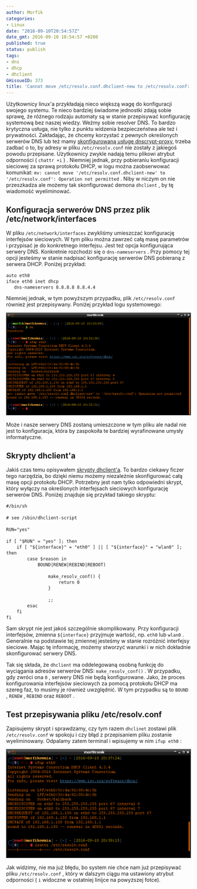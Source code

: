 ```yaml
---
author: Morfik
categories:
- Linux
date: "2016-09-10T20:54:57Z"
date_gmt: 2016-09-10 18:54:57 +0200
published: true
status: publish
tags:
- dns
- dhcp
- dhclient
GHissueID: 373
title: 'Cannot move /etc/resolv.conf.dhclient-new to /etc/resolv.conf: Operation not permitted'
---
```


Użytkownicy linux'a przykładają nieco większą wagę do konfiguracji swojego systemu. Te nieco
bardziej świadome jednostki zdają sobie sprawę, że różnego rodzaju automaty są w stanie przepisywać
konfigurację systemową bez naszej wiedzy. Weźmy sobie resolver DNS. To bardzo krytyczna usługa, nie
tylko z punktu widzenia bezpieczeństwa ale też i prywatności. Zakładając, że chcemy korzystać z
pewnych określonych serwerów DNS lub też mamy [skonfigurowaną usługę
dnscrypt-proxy](/post/dnscrypt-proxy-czyli-szyfrowanie-zapytan-dns/), trzeba zadbać
o to, by adresy w pliku `/etc/resolv.conf` nie zostały z jakiegoś powodu przepisane. Użytkownicy
zwykle nadają temu plikowi atrybut odporności ( `chattr +i` ) . Niemniej jednak, przy pobieraniu
konfiguracji sieciowej za sprawą protokołu DHCP, w logu można zaobserwować komunikat: `mv: cannot
move '/etc/resolv.conf.dhclient-new' to '/etc/resolv.conf': Operation not permitted` . Niby w niczym
on nie przeszkadza ale możemy tak skonfigurować demona `dhclient` , by tę wiadomość wyeliminować.

<!--more-->
## Konfiguracja serwerów DNS przez plik /etc/network/interfaces

W pliku `/etc/network/interfaces` zwykliśmy umieszczać konfigurację interfejsów sieciowych. W tym
pliku można zawrzeć całą masę parametrów i przypisać je do konkretnego interfejsu. Jest też opcja
konfigurująca serwery DNS. Konkretnie rozchodzi się o `dns-nameservers` . Przy pomocy tej opcji
jesteśmy w stanie nadpisać konfigurację serwerów DNS pobieraną z serwera DHCP. Poniżej przykład:

    auto eth0
    iface eth0 inet dhcp
       dns-nameservers 8.8.8.8 8.8.4.4

Niemniej jednak, w tym powyższym przypadku, plik `/etc/resolv.conf` również jest przepisywany.
Poniżej przykład logu systemowego:

![](/img/2016/09/1.resolv-conf-dns-resolver-dhclinet.png#huge)

Może i nasze serwery DNS zostaną umieszczone w tym pliku ale nadal nie jest to konfiguracja, która
by zaspokoiła te bardziej wyrafinowane umysły informatyczne.

## Skrypty dhclient'a

Jakiś czas temu opisywałem [skrypty
dhclient'a](/post/skrypt-dhclienta-dhclient-script/). To bardzo ciekawy ficzer tego
narzędzia, bo dzięki niemu możemy niezależnie skonfigurować całą masę opcji protokołu DHCP.
Potrzebny jest nam tylko odpowiedni skrypt, który wyłączy na określonych interfejsach sieciowych
konfigurację serwerów DNS. Poniżej znajduje się przykład takiego skryptu:

    #/bin/sh

    # see /sbin/dhclient-script

    RUN="yes"

    if [ "$RUN" = "yes" ]; then
        if [ "${interface}" = "eth0" ] || [ "${interface}" = "wlan0" ]; then
            case $reason in
                BOUND|RENEW|REBIND|REBOOT)

                    make_resolv_conf() {
                        return 0
                    }

                    ;;
            esac
        fi
    fi

Sam skrypt nie jest jakoś szczególnie skomplikowany. Przy konfiguracji interfejsów, zmienna
`${interface}` przyjmuje wartość, np. `eth0` lub `wlan0` . Generalnie na podstawie tej zmiennej
jesteśmy w stanie rozróżnić interfejsy sieciowe. Mając tę informację, możemy stworzyć warunki i w
nich dokładnie skonfigurować serwery DNS.

Tak się składa, że `dhclient` ma oddelegowaną osobną funkcję do wyciągania adresów serwerów DNS:
`make_resolv_conf()` . W przypadku, gdy zwróci ona `0` , serwery DNS nie będą konfigurowane. Jako,
że proces konfigurowania interfejsów sieciowych za pomocą protokołu DHCP ma szereg faz, to musimy
je również uwzględnić. W tym przypadku są to `BOUND` , `RENEW` , `REBIND` oraz `REBOOT` .

## Test przepisywania pliku /etc/resolv.conf

Zapisujemy skrypt i sprawdzamy, czy tym razem `dhclinet` zostawi plik `/etc/resolv.conf` w spokoju i
czy błąd z przepisaniem pliku zostanie wyeliminowany. Odpalamy zatem terminal i wpisujemy w nim
`ifup eth0` :

![](/img/2016/09/2.resolv-conf-dns-resolver-dhclinet.png#huge)

Jak widzimy, nie ma już błędu, bo system nie chce nam już przepisywać pliku `/etc/resolv.conf` ,
który w dalszym ciągu ma ustawiony atrybut odporności ( `i` widoczne w ostatniej linijce na
powyższej fotce).
